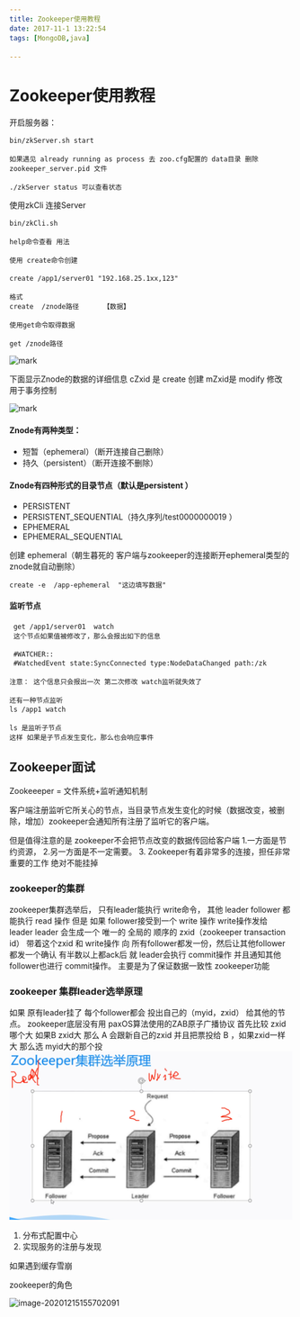 ```yaml
---
title: Zookeeper使用教程
date: 2017-11-1 13:22:54
tags: [MongoDB,java]

---
```

Zookeeper使用教程
======

开启服务器：
```
bin/zkServer.sh start

如果遇见 already running as process 去 zoo.cfg配置的 data目录 删除zookeeper_server.pid 文件

./zkServer status 可以查看状态
```

使用zkCli 连接Server
```
bin/zkCli.sh

help命令查看 用法

使用 create命令创建

create /app1/server01 "192.168.25.1xx,123"

格式
create  /znode路径      【数据】

使用get命令取得数据

get /znode路径

```
![mark](http://p5uenqci6.bkt.clouddn.com/blog/180323/a358iLgm3F.png?imageslim)

下面显示Znode的数据的详细信息   cZxid 是 create 创建  mZxid是 modify 修改  用于事务控制

![mark](http://p5uenqci6.bkt.clouddn.com/blog/180323/C0eBAkg87g.png?imageslim)

#### Znode有两种类型：
- 短暂（ephemeral）（断开连接自己删除）
- 持久（persistent）（断开连接不删除）
#### Znode有四种形式的目录节点（默认是persistent ）
- PERSISTENT
- PERSISTENT_SEQUENTIAL（持久序列/test0000000019 ）
- EPHEMERAL
- EPHEMERAL_SEQUENTIAL


创建 ephemeral（朝生暮死的  客户端与zookeeper的连接断开ephemeral类型的znode就自动删除）
```
create -e  /app-ephemeral  "这边填写数据"
```


#### 监听节点
```
 get /app1/server01  watch
 这个节点如果值被修改了，那么会报出如下的信息

 #WATCHER::
 #WatchedEvent state:SyncConnected type:NodeDataChanged path:/zk

注意： 这个信息只会报出一次 第二次修改 watch监听就失效了

还有一种节点监听
ls /app1 watch

ls 是监听子节点
这样 如果是子节点发生变化，那么也会响应事件
```


## Zookeeper面试

Zookeeeper = 文件系统+监听通知机制

客户端注册监听它所关心的节点，当目录节点发生变化的时候（数据改变，被删除，增加）zookeeper会通知所有注册了监听它的客户端。

但是值得注意的是 zookeeper不会把节点改变的数据传回给客户端
1.一方面是节约资源，
2.另一方面是不一定需要。
3. Zookeeper有着非常多的连接，担任非常重要的工作 绝对不能挂掉



### zookeeper的集群
 zookeeper集群选举后， 只有leader能执行 write命令， 其他 leader follower 都能执行 read 操作
  但是 如果 follower接受到一个 write 操作 write操作发给 leader 
   leader 会生成一个 唯一的 全局的 顺序的 zxid（zookeeper transaction id） 
   带着这个zxid 和 write操作 向 所有follower都发一份，然后让其他follower都发一个确认 有半数以上都ack后 就 leader会执行 commit操作 并且通知其他follower也进行 commit操作。  主要是为了保证数据一致性
zookeeper功能

### zookeeper 集群leader选举原理
 如果 原有leader挂了  每个follower都会 投出自己的（myid，zxid） 给其他的节点。 zookeeper底层没有用 paxOS算法使用的ZAB原子广播协议
 首先比较 zxid 哪个大 如果B zxid大 那么 A 会跟新自己的zxid 并且把票投给 B ，如果zxid一样大 那么选 myid大的那个投
![](https://raw.githubusercontent.com/GuXiangFly/imagerepo/master/img20181121010846.png)
1. 分布式配置中心
2. 实现服务的注册与发现


如果遇到缓存雪崩





zookeeper的角色

![image-20201215155702091](https://gitee.com/guxiangfly/blogimage/raw/master/img/image-20201215155702091.png)
